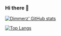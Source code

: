 ### Hi there 👋

[![Dimmerz' GitHub stats](https://github-readme-stats.vercel.app/api?username=dimmerz92&show_icons=true&theme=transparent)](https://github.com/anuraghazra/github-readme-stats)

[![Top Langs](https://github-readme-stats.vercel.app/api/top-langs/?username=dimmerz92&layout=compact&hide=jupyter%20notebook)](https://github.com/anuraghazra/github-readme-stats)
